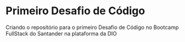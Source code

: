 # Primeiro Desafio de Código
Criando o repositório para o primeiro Desafio de Código no Bootcamp FullStack do Santander na plataforma da DIO
